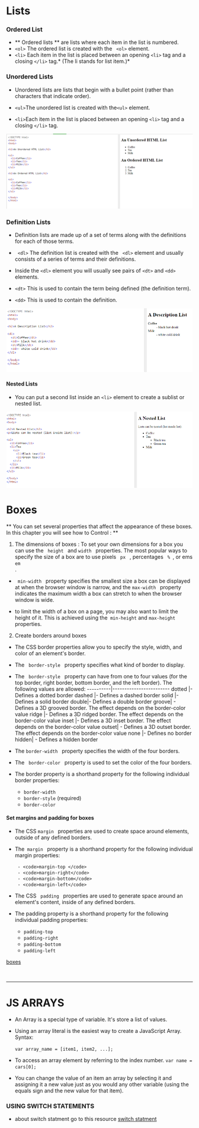 # Lists #
 ### Ordered List  ###

 - ** Ordered lists ** are lists where each item in the list is
numbered.
- `<ol>` The ordered list is created with
the ` <ol>` element.
- `<li>` Each item in the list is placed
between an opening `<li>` tag
and a closing `</li>` tag.* (The li
stands for list item.)*

### Unordered Lists ###

- Unordered lists are lists that begin with a bullet point
(rather than characters that indicate order).

- `<ul>`The unordered list is created
with the`<ul>` element.
- `<li>`Each item in the list is placed
between an opening `<li>` tag
and a closing `</li>` tag.

<img src="list.png"/>


### Definition Lists ###

- Definition lists are made up of a set of terms along with the
definitions for each of those terms.

- ` <dl>` The definition list is created with
the ` <dl>` element and usually consists of a series of terms and
their definitions.
- Inside the `<dl>` element you will usually see pairs of `<dt>` and `<dd>` elements.
- `<dt>` This is used to contain the term being defined (the definition term).
- `<dd>` This is used to contain the definition.

<img src="dl.png"/>



 #### Nested Lists ####

 - You can put a second list inside an `<li>` element to create a sublist or nested list.


<img src="nlist.png"/>


# Boxes #

** You can set several properties that affect the appearance of
these boxes. In this chapter you will see how to Control : **  

1.  The dimensions of boxes : To set your own dimensions for a
box you can use the <code> height </code> and
<code>width </code> properties. The most popular ways to
specify the size of a box are to use pixels <code> px </code>  , percentages <code> % </code>, or
ems <code>em </code>.

- <code>  min-width </code>  property specifies the smallest size a box can be
displayed at when the browser window is narrow, and the
<code>max-width </code> property indicates the maximum width a box can
stretch to when the browser window is wide.

- to limit the width of a box on a page, you may also want
to limit the height of it. This is achieved using the<code> min-height</code> 
and <code>max-height</code> properties.

2. Create borders around boxes
- The CSS border properties allow you to specify the style, width, and color of an element's border.
- The <code> border-style </code> property specifies what kind of border to display.
- The <code> border-style </code> property can have from one to four values (for the top border, right border, bottom border, and the left border).
      The following values are allowed:
    ----------|------------------------ 
       dotted |- Defines a dotted border
       dashed |- Defines a dashed border
        solid |- Defines a solid border
        double|- Defines a double border
        groove| - Defines a 3D grooved border. The effect depends on the border-color value
        ridge |- Defines a 3D ridged border. The effect depends on the border-color value
        inset |- Defines a 3D inset border. The effect depends on the border-color value
        outset| - Defines a 3D outset border. The effect depends on the border-color value
        none  |- Defines no border
        hidden| - Defines a hidden border

- The <code>border-width </code> property specifies the width of the four borders.
- The <code> border-color </code> property is used to set the color of the four borders.
- The border property is a shorthand property for the following individual border properties:

   - <code>border-width</code>
   - <code>border-style</code> (required)
   - <code>border-color</code>


#### Set margins and padding for boxes ####

- The CSS <code>margin </code> properties are used to create space around elements, outside of any defined borders.
- The<code> margin </code> property is a shorthand property for the following individual margin properties:

       - <code>margin-top </code>
       - <code>margin-right</code>
       - <code>margin-bottom</code>
       - <code>margin-left</code>

- The CSS <code> padding </code> properties are used to generate space around an element's content, inside of any defined borders.

- The padding property is a shorthand property for the following individual padding properties:

     - <code>padding-top </code>
     - <code>padding-right</code>
     - <code>padding-bottom</code>
     - <code>padding-left</code>

[boxes](https://4.bp.blogspot.com/-p8vD7Kxpd0Q/Uy2j7mt1x9I/AAAAAAAAGhU/exqNzQJYkFU/s1600/difference-between-margin-padding-css-propriety-tutorial.png)

<br>
<hr  />

# JS ARRAYS #

- An Array is a special type of variable. It's store a list of values. 

- Using an array literal is the easiest way to create a JavaScript Array.
    Syntax:

     <code>var array_name = [item1, item2, ...];</code>

- To access an array element by referring to the index number. 
    <code>var name = cars[0]; </code>
      
- You can change the value of an item an array by selecting it and assigning it a new value just as 
you would any other variable (using the equals sign and the
new value for that item).


### USING SWITCH STATEMENTS ###
- about switch statment go to this resource [switch statment](https://www.w3schools.com/js/js_switch.asp)
     


